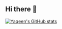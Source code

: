 ## Hi there 👋


<!--
**YaqeenData/YaqeenData** is a ✨ _special_ ✨ repository because its `README.md` (this file) appears on your GitHub profile.

Here are some ideas to get you started:

- 🔭 I’m currently working on ...
- 🌱 I’m currently learning ...
- 👯 I’m looking to collaborate on ...
- 🤔 I’m looking for help with ...
- 💬 Ask me about ...
- 📫 How to reach me: ...
- ⚡ Fun fact: ...
-->

[![Yaqeen's GitHub stats](https://github-readme-stats.vercel.app/api?username=anuraghazra&theme=radical)](https://github.com/anuraghazra/github-readme-stats)
